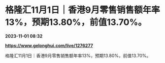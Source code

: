 # 格隆汇11月1日｜香港9月零售销售额年率13%，预期13.80%，前值13.70%。

**2023-11-01 08:32**

**https://www.gelonghui.com/live/1276277**

格隆汇11月1日｜香港9月零售销售额年率13%，预期13.80%，前值13.70%。
